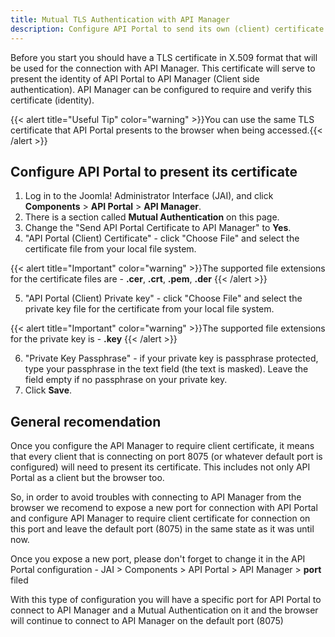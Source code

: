 ```yaml
---
title: Mutual TLS Authentication with API Manager
description: Configure API Portal to send its own (client) certificate to API Manager
---
```

Before you start you should have a TLS certificate in X.509 format that will be used for the connection with API Manager. This certificate will serve to present the identity of API Portal to API Manager (Client side authentication). API Manager can be configured to require and verify this certificate (identity). 

{{< alert title="Useful Tip" color="warning" >}}You can use the same TLS certificate that API Portal presents to the browser when being accessed.{{< /alert >}}

## Configure API Portal to present its certificate

1. Log in to the Joomla! Administrator Interface (JAI), and click **Components** > **API Portal** > **API Manager**.
2. There is a section called **Mutual Authentication** on this page. 
3. Change the "Send API Portal Certificate to API Manager" to **Yes**.
4. "API Portal (Client) Certificate" - click "Choose File" and select the certificate file from your local file system.

{{< alert title="Important" color="warning" >}}The supported file extensions for the certificate files are - **.cer**, **.crt**, **.pem**, **.der** {{< /alert >}}

5. "API Portal (Client) Private key" - click "Choose File" and select the private key file for the certificate from your local file system.

{{< alert title="Important" color="warning" >}}The supported file extensions for the private key is - **.key** {{< /alert >}}
 

6. "Private Key Passphrase" - if your private key is passphrase protected, type your passphrase in the text field (the text is masked). Leave the field empty if no passphrase on your private key. 
7. Click **Save**.


## General recomendation 

Once you configure the API Manager to require client certificate, it means that every client that is connecting on port 8075 (or whatever default port is configured) will need to present its certificate. This includes not only API Portal as a client but the browser too. 

So, in order to avoid troubles with connecting to API Manager from the browser we recomend to expose a new port for connection with API Portal and configure API Manager to require client certificate for connection on this port and leave the default port (8075) in the same state as it was until now.

Once you expose a new port, please don't forget to change it in the API Portal configuration - JAI > Components > API Portal > API Manager > **port** filed

With this type of configuration you will have a specific port for API Portal to connect to API Manager and a Mutual Authentication on it and the browser will continue to connect to API Manager on the default port (8075)